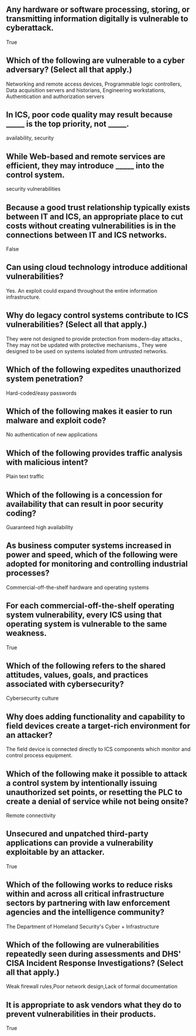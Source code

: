 ## Any hardware or software processing, storing, or transmitting information digitally is vulnerable to cyberattack.
True
## Which of the following are vulnerable to a cyber adversary? (Select all that apply.)
Networking and remote access devices,
Programmable logic controllers,
Data acquisition servers and historians,
Engineering workstations,
Authentication and authorization servers
## In ICS, poor code quality may result because _____ is the top priority, not _____.
availability, security
## While Web-based and remote services are efficient, they may introduce _____ into the control system.
security vulnerabilities
## Because a good trust relationship typically exists between IT and ICS, an appropriate place to cut costs without creating vulnerabilities is in the connections between IT and ICS networks.
False
## Can using cloud technology introduce additional vulnerabilities?
Yes. An exploit could expand throughout the entire information infrastructure.
## Why do legacy control systems contribute to ICS vulnerabilities? (Select all that apply.)
They were not designed to provide protection from modern-day attacks.,
They may not be updated with protective mechanisms.,
They were designed to be used on systems isolated from untrusted networks.
## Which of the following expedites unauthorized system penetration?
Hard-coded/easy passwords
## Which of the following makes it easier to run malware and exploit code?
No authentication of new applications
## Which of the following provides traffic analysis with malicious intent?
Plain text traffic
## Which of the following is a concession for availability that can result in poor security coding?
Guaranteed high availability
## As business computer systems increased in power and speed, which of the following were adopted for monitoring and controlling industrial processes?
Commercial-off-the-shelf hardware and operating systems
## For each commercial-off-the-shelf operating system vulnerability, every ICS using that operating system is vulnerable to the same weakness.
True
## Which of the following refers to the shared attitudes, values, goals, and practices associated with cybersecurity?
Cybersecurity culture
## Why does adding functionality and capability to field devices create a target-rich environment for an attacker?
The field device is connected directly to ICS components which monitor and control process equipment.
## Which of the following make it possible to attack a control system by intentionally issuing unauthorized set points, or resetting the PLC to create a denial of service while not being onsite?
Remote connectivity
## Unsecured and unpatched third-party applications can provide a vulnerability exploitable by an attacker.
True
## Which of the following works to reduce risks within and across all critical infrastructure sectors by partnering with law enforcement agencies and the intelligence community?
The Department of Homeland Security's Cyber + Infrastructure
## Which of the following are vulnerabilities repeatedly seen during assessments and DHS' CISA Incident Response Investigations? (Select all that apply.)
Weak firewall rules,Poor network design,Lack of formal documentation
## It is appropriate to ask vendors what they do to prevent vulnerabilities in their products.
True
